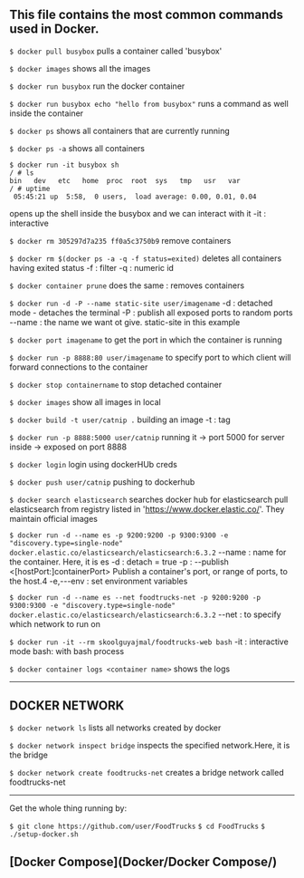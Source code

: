 ## This file contains the most common commands used in Docker.

`$ docker pull busybox`
    pulls a container called 'busybox' 

`$ docker images`
    shows all the images

`$ docker run busybox`
    run the docker container

`$ docker run busybox echo "hello from busybox"`
    runs a command as well inside the container

`$ docker ps`
    shows all containers that are currently running

`$ docker ps -a`
    shows all containers

```
$ docker run -it busybox sh
/ # ls
bin   dev   etc   home  proc  root  sys   tmp   usr   var
/ # uptime
 05:45:21 up  5:58,  0 users,  load average: 0.00, 0.01, 0.04
```   
opens up the shell inside the busybox and we can interact with it
-it : interactive

`$ docker rm 305297d7a235 ff0a5c3750b9`
    remove containers

`$ docker rm $(docker ps -a -q -f status=exited)`
    deletes all containers having exited status
    -f : filter
    -q : numeric id

`$ docker container prune`
    does the same : removes containers

`$ docker run -d -P --name static-site user/imagename`
    -d : detached mode - detaches the terminal
    -P : publish all exposed ports to random ports
    --name : the name we want ot give. static-site in this example

`$ docker port imagename`
    to get the port in which the container is running

`$ docker run -p 8888:80 user/imagename`
    to specify port to which client will forward connections to the container

`$ docker stop containername`
    to stop detached container

`$ docker images`
    show all images in local

`$ docker build -t user/catnip .`
    building an image
    -t  : tag

`$ docker run -p 8888:5000 user/catnip`
    running it -> port 5000 for server inside -> exposed on port 8888

`$ docker login`
    login using dockerHUb creds

`$ docker push user/catnip`
    pushing to dockerhub

`$ docker search elasticsearch`
    searches docker hub for elasticsearch 
    pull elasticsearch from registry listed in 'https://www.docker.elastic.co/'. They maintain official images

`$ docker run -d --name es -p 9200:9200 -p 9300:9300 -e "discovery.type=single-node" docker.elastic.co/elasticsearch/elasticsearch:6.3.2`
    --name  :  name for the container. Here, it is es
    -d      :  detach = true
    -p      :  --publish <[hostPort:]containerPort>
                Publish a container's port, or range of ports, to the host.4
    -e,---env   :  set environment variables

`$ docker run -d --name es --net foodtrucks-net -p 9200:9200 -p 9300:9300 -e "discovery.type=single-node" docker.elastic.co/elasticsearch/elasticsearch:6.3.2`
    --net   : to specify which network to run on

`$ docker run -it --rm skoolguyajmal/foodtrucks-web bash`
    -it :  interactive mode
    bash:   with bash process
    
`$ docker container logs <container name>`
    shows the logs



____________________________________________________________________________________________________________________________________________
## DOCKER NETWORK

`$ docker network ls`
    lists all networks created by docker

`$ docker network inspect bridge`
    inspects the specified network.Here, it is the bridge

`$ docker network create foodtrucks-net`
    creates a bridge network called foodtrucks-net

___________________________________________________________________________________________________________________________________________
Get the whole thing running by:

`$ git clone https://github.com/user/FoodTrucks`
`$ cd FoodTrucks`
`$ ./setup-docker.sh`

## [Docker Compose](Docker/Docker Compose/)